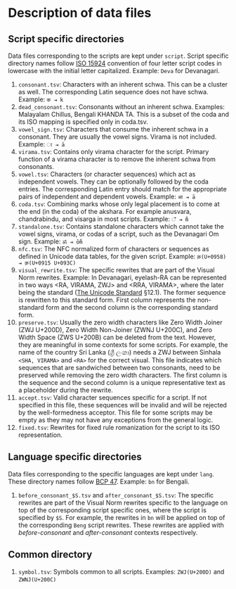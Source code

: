 # Description of data files

## Script specific directories

Data files corresponding to the scripts are kept under `script`. Script specific
directory names follow [ISO 15924](https://en.wikipedia.org/wiki/ISO_15924)
convention of four letter script codes in lowercase with the initial letter
capitalized. Example: `Deva` for Devanagari.

1.  `consonant.tsv`: Characters with an inherent schwa. This can be a cluster as
    well. The corresponding Latin sequence does not have schwa. Example: `क ⇥ k`
1.  `dead_consonant.tsv`: Consonants without an inherent schwa. Examples:
    Malayalam Chillus, Bengali KHANDA TA. This is a subset of the coda and its
    ISO mapping is specified only in coda.tsv.
1.  `vowel_sign.tsv`: Characters that consume the inherent schwa in a consonant.
    They are usually the vowel signs. Virama is not included. Example: `ा ⇥ ā`
1.  `virama.tsv`: Contains only virama character for the script. Primary
    function of a virama character is to remove the inherent schwa from
    consonants.
1.  `vowel.tsv`: Characters (or character sequences) which act as independent
    vowels. They can be optionally followed by the coda entries. The
    corresponding Latin entry should match for the appropriate pairs of
    independent and dependent vowels. Example: `आ ⇥ ā`
1.  `coda.tsv`: Combining marks whose only legal placement is to come at the end
    (in the coda) of the akshara. For example anusvara, chandrabindu, and
    visarga in most scripts. Example: `ँ ⇥ m̐`
1.  `standalone.tsv`: Contains standalone characters which cannot take the vowel
    signs, virama, or codas of a script, such as the Devanagari Om sign.
    Example: `ॐ ⇥ ōm̐`
1.  `nfc.tsv`: The NFC normalized form of characters or sequences as defined in
    Unicode data tables, for the given script. Example: `क़(U+0958) ⇥ क़(U+0915
    U+093C)`
1.  `visual_rewrite.tsv`: The specific rewrites that are part of the Visual Norm
    rewrites. Example: In Devanagari, eyelash-RA can be represented in two ways
    <RA, VIRAMA, ZWJ> and <RRA, VIRAMA>, where the later being the standard
    ([The Unicode Standard](http://www.unicode.org/versions/latest/) §12.1). The
    former sequence is rewritten to this standard form. First column represents
    the non-standard form and the second column is the corresponding standard
    form.
1.  `preserve.tsv`: Usually the zero width characters like Zero Width Joiner
    (ZWJ U+200D), Zero Width Non-Joiner (ZWNJ U+200C), and Zero Width Space (ZWS
    U+200B) can be deleted from the text. However, they are meaningful in some
    contexts for some scripts. For example, the name of the country Sri Lanka
    (ශ්‍රී ලංකා) needs a ZWJ between Sinhala `<SHA, VIRAMA>` and `<RA>` for the
    correct visual. This file indicates which sequences that are sandwiched
    between two consonants, need to be preserved while removing the zero width
    characters. The first column is the sequence and the second column is a
    unique representative text as a placeholder during the rewrite.
1.  `accept.tsv`: Valid character sequences specific for a script. If not
    specified in this file, these sequences will be invalid and will be rejected
    by the well-formedness acceptor. This file for some scripts may be empty as
    they may not have any exceptions from the general logic.
1.  `fixed.tsv`: Rewrites for fixed rule romanization for the script to its ISO
    representation.

## Language specific directories

Data files corresponding to the specific languages are kept under `lang`. These
directory names follow [BCP 47](https://tools.ietf.org/html/bcp47). Example:
`bn` for Bengali.

1.  `before_consonant_$S.tsv` and `after_consonant_$S.tsv`: The specific
    rewrites are part of the Visual Norm rewrites specific to the language on
    top of the corresponding script specific ones, where the script is specified
    by `$S`. For example, the rewrites in `bn` will be applied on top of the
    corresponding `Beng` script rewrites. These rewrites are applied with
    _before-consonant_ and _after-consonant_ contexts respectively.

## Common directory

1.  `symbol.tsv`: Symbols common to all scripts. Examples: `ZWJ(U+200D)` and
    `ZWNJ(U+200C)`
